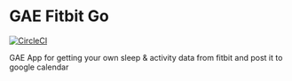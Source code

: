 # GAE Fitbit Go

[![CircleCI](https://circleci.com/gh/go-zen-chu/gae-fitbit-go/tree/master.svg?style=svg)](https://circleci.com/gh/go-zen-chu/gae-fitbit-go/tree/master)

GAE App for getting your own sleep & activity data from fitbit and post it to google calendar
